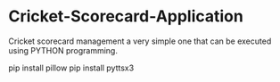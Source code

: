 # Cricket-Scorecard-Application
Cricket scorecard management  a very simple one that can be executed using PYTHON programming.


pip install pillow
pip install pyttsx3
